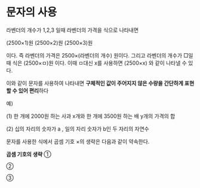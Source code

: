 # 문자의 사용

라벤더의 개수가 1,2,3 일때 라벤더의 가격을 식으로 나타내면

(2500×1)원
(2500×2)원
(2500×3)원

이다. 즉 라벤더의 가격은 2500×(라벤더의 개수) 원이다. 그리고 라벤더의 개수가 □일 때 식은 (2500×ㅁ)원 이다. 이때 ㅁ대신 x를 사용하면 (2500×x) 와 같이 나타낼 수 있다.

이와 같이 문자를 사용하여 나타내면 **구체적인 값이 주어지지 않은 수량을 간단하게 표현할 수 있어 편리**하다

예)

(1) 한 개에 2000원 하는 사과 x개와 한 개에 3500원 하는 배 y개의 가격의 합

(2) 십의 자리의 숫자가 a , 일의 자리 숫자가 b인 두 자리의 자연수


문자를 사용한 식에서 곱셈 기호 ×의 생략은 다음과 같이 약속한다.

**곱셈 기호의 생략**
① 

②

③